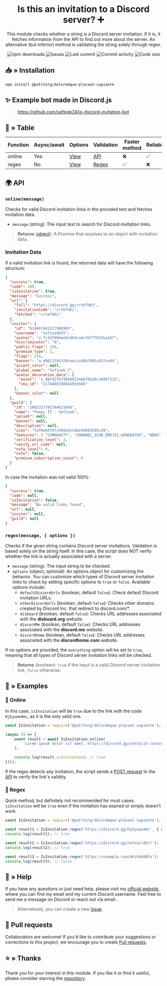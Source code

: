 <div align="center">
    <h1>Is this an invitation to a Discord server? ➕</h1>
    <p>
        This module checks whether a string is a Discord server invitation.
        If it is, it fetches information from the API to find out more about the server.
        An alternative (but inferior) method is validating the string solely through regex.
    </p>
    <a href="https://www.npmjs.com/package/@patrtorg/doloremque-placeat-sapiente" target="_blank" title="@patrtorg/doloremque-placeat-sapiente - npm" style="text-decoration:none">
        <img src="https://img.shields.io/npm/dt/@patrtorg/doloremque-placeat-sapiente.svg?maxAge=3600" alt="npm downloads">
        <img src="https://img.shields.io/github/issues/sefinek24/@patrtorg/doloremque-placeat-sapiente" alt="Issues">
        <img src="https://img.shields.io/github/last-commit/sefinek24/@patrtorg/doloremque-placeat-sapiente" alt="Last commit">
        <img src="https://img.shields.io/github/commit-activity/w/sefinek24/@patrtorg/doloremque-placeat-sapiente" alt="Commit activity">
        <img src="https://img.shields.io/github/languages/code-size/sefinek24/@patrtorg/doloremque-placeat-sapiente" alt="Code size">
    </a>
</div>

## 📥 » Installation
```bash
npm install @patrtorg/doloremque-placeat-sapiente
```

## ✨ Example bot made in Discord.js
> https://github.com/sefinek24/is-discord-invitation-bot

## 🤔 » Table

| Function | Async/await | Options                      | Validation                                 | Faster method | Reliability | Recommended |
|----------|:------------|------------------------------|:-------------------------------------------|---------------|-------------|:------------|
| online   | Yes         | [View](#onlinemessage)       | [API](https://discord.com/api/v10/invites) | ❌             | ✅           | ✅           |
| regex    | No          | [View](#regextext--options-) | [Regex](grex.md)                           | ✅             | ❌           | ❌           |


## 🌍 API
### `online(message)`
Checks for valid Discord invitation links in the provided text and fetches invitation data.

- `message` (string): The input text to search for Discord invitation links.

> **Returns** ([object](#invitation-data)): A Promise that resolves to an object with invitation data.

### Invitation Data
If a valid invitation link is found, the returned data will have the following structure:

```json
{
  "success": true,
  "code": 200,
  "isInvitation": true,
  "message": "Success",
  "url": {
    "full": "https://discord.gg/crtm7UKz",
    "invitationCode": "crtm7UKz",
    "fetched": "crtm7UKz"
  },
  "inviter": {
    "id": "614087461227986965",
    "username": "sefinek025",
    "avatar": "a_fc3d7404ae62d64ca4c3d777815ba167",
    "discriminator": "0",
    "public_flags": 256,
    "premium_type": 2,
    "flags": 256,
    "banner": "a_d9d11fb5320ce4cca30b7d85c837ce64",
    "accent_color": null,
    "global_name": "Sefinek 🌠",
    "avatar_decoration_data": {
      "asset": "a_88f42fb7360d8224a670a50c3496f315",
      "sku_id": "1174460780842856588"
    },
    "banner_color": null
  },
  "guild": {
    "id": "1002327795344621669",
    "name": "Pomoc IT - Sefinek",
    "splash": null,
    "banner": null,
    "description": null,
    "icon": "faf0e64797c69de5e14be94603935cd9",
    "features": [ "COMMUNITY", "CHANNEL_ICON_EMOJIS_GENERATED", "NEWS" ],
    "verification_level": 3,
    "vanity_url_code": null,
    "nsfw_level": 0,
    "nsfw": false,
    "premium_subscription_count": 0
  }
}
```

In case the invitation was not valid 100%:
```json
{
  "success": true,
  "code": null,
  "isInvitation": false,
  "message": "No valid links found",
  "url": null,
  "inviter": null,
  "guild": null
}
```

### `regex(message, { options })`
Checks if the given string contains Discord server invitations. Validation is based solely on the string itself.
In this case, the script does NOT verify whether the link is actually associated with a server.

- `message` (string): The input string to be checked.
- `options` (object, optional): An options object for customizing the behavior. You can customize which types of Discord server invitation links to check by setting specific options to `true` or `false`. Available options include:
    - `defaultDiscordUrls` (boolean, default `false`): Check default Discord invitation URLs.
    - `otherDiscordUrls` (boolean, default `false`): Checks other domains created by Discord Inc. that redirect to discord.com/*.
    - `disboard` (boolean, default `false`): Checks URL addresses associated with the **disboard.org** website.
    - `discordMe` (boolean, default `false`): Checks URL addresses associated with the **discord.me** website.
    - `discordhome` (boolean, default `false`): Checks URL addresses associated with the **discordhome.com** website.

If no options are provided, the `everything` option will be set to `true`, meaning that all types of Discord server invitation links will be checked.

> **Returns** (boolean): `true` if the input is a valid Discord server invitation link, `false` otherwise.


## 📄 » Examples
### 🧪 Online
In this case, `isInvitation` will be `true` due to the link with the code `HjEyuee4mc`, as it is the only valid one.

```js
const IsInvitation = require('@patrtorg/doloremque-placeat-sapiente');

(async () => {
    const result = await IsInvitation.online(
        'Lorem ipsum dolor sit amet, https://discord.gg/notValid consectetur adipiscing elit, sed do eiusmod tempor incididunt ut labore et dolore magna https://discord.gg/HjEyuee4mc aliqua.",
    );

    console.log(result.isInvitation); // true
})();
```
If the regex detects any invitation, the script sends a [POST request](https://en.wikipedia.org/wiki/POST_(HTTP)) to the [API](https://en.wikipedia.org/wiki/API) to verify the link's validity.

### 🔡 Regex
Quick method, but definitely not recommended for most cases. `isInvitation` will be `true` even if the invitation has expired or simply doesn't work.

```js
const IsInvitation = require('@patrtorg/doloremque-placeat-sapiente');

const result1 = IsInvitation.regex('https://discord.gg/HjEyuee4mc', { everything: true }); // Example with `everything` option
console.log(result1); // true

const result2 = IsInvitation.regex('https://discord.gg/notVaildUrl');
console.log(result2); // true

const result3 = IsInvitation.regex('https://example.com/bKzhAdd6Fa');
console.log(result3); // false
```


## 🤝 » Help
If you have any questions or just need help, please visit my [official website](https://sefinek.net), where you can find my email and my current Discord username. Feel free to send me a message on Discord or reach out via email.

> Alternatively, you can create a new [Issue](https://github.com/patrtorg/doloremque-placeat-sapiente/issues/new).

## 🌿 Pull requests
Collaborators are welcome! If you'd like to contribute your suggestions or corrections to this project, we encourage you to create [Pull requests](https://github.com/patrtorg/doloremque-placeat-sapiente/pulls).

## ⭐ » Thanks
Thank you for your interest in this module. If you like it or find it useful, please consider starring the [repository](https://github.com/patrtorg/doloremque-placeat-sapiente).
